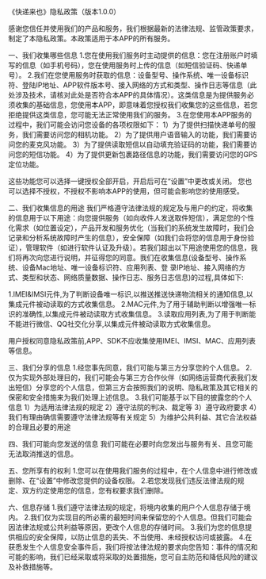 《快递来也》隐私政策（版本1.0.0）


感谢您信任并使用我们的产品和服务，我们根据最新的法律法规、监管政策要求，制定了本隐私政策。本政策适用于本APP的所有服务。

一、我们收集哪些信息
1.您在使用我们服务时主动提供的信息：您在注册账户时填写的信息（如手机号码），您在使用服务时上传的信息（如短信验证码、快递单号）。
2.我们在您使用服务时获取的信息：设备型号、操作系统、唯一设备标识符、登陆IP地址、APP软件版本号、接入网络的方式和类型、操作日志等信息（此处涉及技术，请核对此处是否符合本APP的具体情况）。这类信息是为提供服务必须收集的基础信息，您使用本APP，即意味着您授权我们收集您的这些信息，若您拒绝提供这类信息，您可能无法正常使用我们的服务。
3.在您使用本APP服务的过程中，我们可能会访问您设备的各项权限如下：
1）为了提供扫描快递单号的服务，我们需要访问您的相机功能。
2）为了提供用户语音输入的功能，我们需要访问您的麦克风功能。
3）为了提供读取短信以自动填充验证码的功能，我们需要访问您的短信功能。
4）为了提供更新包裹路径信息的功能，我们需要访问您的GPS定位功能。
  	
这些功能您可以选择一键授权全部开启，开启后可在“设置”中更改或关闭。
您也可以选择不授权，不授权不影响本APP的使用，但可能会影响您的使用感受。


二、我们收集信息的用途
我们严格遵守法律法规的规定及与用户的约定，将收集的信息用于以下用途：向您提供服务（如向收件人发送取件短信），满足您的个性化需求（如位置设定），产品开发和服务优化（当我们的系统发生故障时，我们会记录和分析系统故障时产生的信息），安全保障（如我们会将您的信息用于身份验证），管理软件（如进行软件认证及升级）。若我们超出以下用途使用您的信息，我们将再次向您进行说明，并征得您的同意。我们在收集信息(设备型号、操作系统、设备Mac地址、唯一设备标识符、应用列表、登
录IP地址、接入网络的方式、类型和状态、网络质量数据、操作日志、服务日志信息)的过程,具体如下:

1.IMEI&IMSI元件,为了判断设备唯一标识,以推送推送快递物流相关的通知信息,以集成元件被动读取的方式收集信息。
2.MAC元件,为了用于辅助判断以增强唯一标识的准确性,以集成元件被动读取方式收集信息。
3.读取应用列表,为了用于判断能不能进行微信、QQ社交化分享,以集成元件被动读取方式收集信息。

用户授权同意隐私政策前,APP、SDK不应收集使用IMEI、IMSI、MAC、应用列表等信息。

三、我们分享的信息
1.经您事先同意，我们可能与第三方分享您的个人信息。
2.仅为实现外部处理目的，我们可能会与第三方合作伙伴（如网络运营商代表我们发出短信）分享您的个人信息，但第三方会按照我们的说明、隐私政策及其它相关的保密和安全措施来为我们处理上述信息。
3.我们可能基于以下目的披露您的个人信息
1）为适用法律法规的规定
2）遵守法院的判决、裁定等
3）遵守政府要求
4）我们有理由确信需要遵守法律法规等有关规定
5）为维护公共利益、其它合法权益的合理且必要的用途

四、我们可能向您发送的信息
我们可能在必要时向您发出与服务有关、且您可能无法取消推送的信息。

五、您所享有的权利
1.您可以在使用我们服务的过程中，在个人信息中进行修改或删除、在“设置”中修改您提供的设备权限。
2.若您发现我们违反法律法规的规定、双方约定使用您的信息，您有权要求我们删除。

六、信息存储
1.我们遵守法律法规的规定，将境内收集的用户个人信息存储于境内。
2.我们仅为实现目的所必需的最短时间来保留您的个人信息。但我们可能会因法律法规或公共利益等原因，更改个人信息的存储时间。
3.我们为您的信息提供相应的安全保障，以防止信息的丢失、不当使用、未经授权访问或披露。
4.在获悉发生个人信息安全事件后，我们将按法律法规的要求向您告知：事件的情况和可能的影响，我们已经采取或将采取的处置措施，您可自主防范和降低风险的建议及补救措施等。

